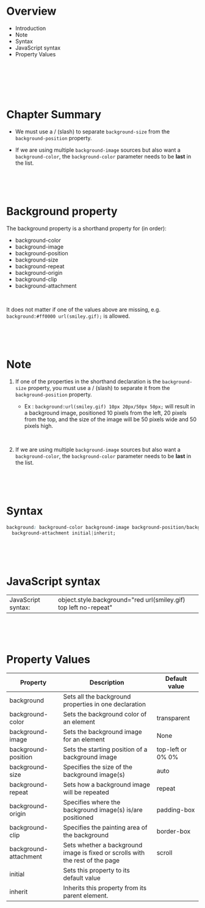 # Overview

- Introduction
- Note
- Syntax
- JavaScript syntax
- Property Values

&nbsp;

&nbsp;

&nbsp;

# Chapter Summary

- We must use a / (slash) to separate `background-size` from the `background-position` property.

- If we are using multiple `background-image` sources but also want a `background-color`, the `background-color` parameter needs to be **last** in the list.

&nbsp;

&nbsp;

# Background property

The background property is a shorthand property for (in order):

- background-color
- background-image
- background-position
- background-size
- background-repeat
- background-origin
- background-clip
- background-attachment

&nbsp;

It does not matter if one of the values above are missing, e.g. `background:#ff0000 url(smiley.gif);` is allowed.

&nbsp;

&nbsp;

# Note

1. If one of the properties in the shorthand declaration is the `background-size` property, you must use a / (slash) to separate it from the `background-position` property.

   - Ex : `background:url(smiley.gif) 10px 20px/50px 50px;` will result in a background image, positioned 10 pixels from the left, 20 pixels from the top, and the size of the image will be 50 pixels wide and 50 pixels high.

&nbsp;

2. If we are using multiple `background-image` sources but also want a `background-color`, the `background-color` parameter needs to be **last** in the list.

&nbsp;

&nbsp;

# Syntax

```css
background: background-color background-image background-position/background-size background-repeat background-origin background-clip
  background-attachment initial|inherit;
```

&nbsp;

&nbsp;

# JavaScript syntax

|                    |                                                                  |
| ------------------ | ---------------------------------------------------------------- |
| JavaScript syntax: | object.style.background="red url(smiley.gif) top left no-repeat" |

&nbsp;

&nbsp;

# Property Values

| Property              | Description                                                                   | Default value     |
| --------------------- | ----------------------------------------------------------------------------- | ----------------- |
| background            | Sets all the background properties in one declaration                         |
| background-color      | Sets the background color of an element                                       | transparent       |
| background-image      | Sets the background image for an element                                      | None              |
| background-position   | Sets the starting position of a background image                              | top-left or 0% 0% |
| background-size       | Specifies the size of the background image(s)                                 | auto              |
| background-repeat     | Sets how a background image will be repeated                                  | repeat            |
| background-origin     | Specifies where the background image(s) is/are positioned                     | padding-box       |
| background-clip       | Specifies the painting area of the background                                 | border-box        |
| background-attachment | Sets whether a background image is fixed or scrolls with the rest of the page | scroll            |
| initial               | Sets this property to its default value                                       |
| inherit               | Inherits this property from its parent element.                               |
